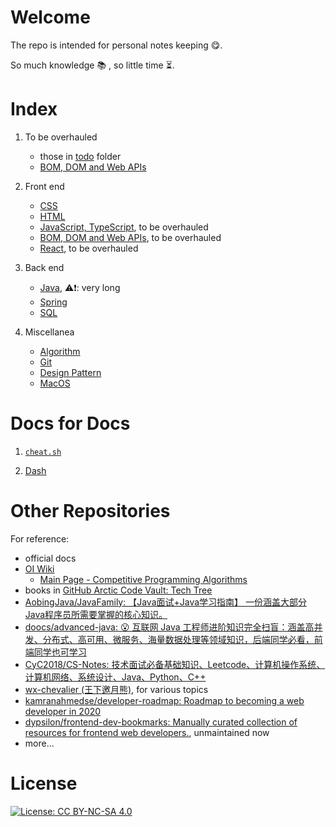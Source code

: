# Welcome

The repo is intended for personal notes keeping :yum:.

So much knowledge :books: , so little time :hourglass_flowing_sand:.

# Index

1. To be overhauled
   - those in [todo](/todo) folder
   - [BOM, DOM and Web APIs](BOM_DOM_notes.md)

1. Front end
   - [CSS](CSS-notes.md)
   - [HTML](html-notes.md)
   - [JavaScript, TypeScript](todo/jsNotes.md), to be overhauled
   - [BOM, DOM and Web APIs](BOM_DOM_notes.md), to be overhauled
   - [React](todo/react_notes.md), to be overhauled

1. Back end
   - [Java](javaNotes.md), :warning::heavy_exclamation_mark:: very long
   - [Spring](SpringNotes.md)
   - [SQL](SQL_notes.md)

1. Miscellanea
   - [Algorithm](algo_notes.md)
   - [Git](git_notes.md)
   - [Design Pattern](DesignPatternNotes.md)
   - [MacOS](mac-notes.md)

# Docs for Docs

1. [`cheat.sh`](https://github.com/chubin/cheat.sh)

1. [Dash](https://kapeli.com/dash)

# Other Repositories

For reference:

- official docs
- [OI Wiki](https://oi-wiki.org/)
  - [Main Page - Competitive Programming Algorithms](https://cp-algorithms.com/)
- books in [GitHub Arctic Code Vault: Tech Tree](https://github.com/github/archive-program/blob/master/TheTechTree.md)
- [AobingJava/JavaFamily: 【Java面试+Java学习指南】 一份涵盖大部分Java程序员所需要掌握的核心知识。](https://github.com/AobingJava/JavaFamily)
- [doocs/advanced-java: 😮 互联网 Java 工程师进阶知识完全扫盲：涵盖高并发、分布式、高可用、微服务、海量数据处理等领域知识，后端同学必看，前端同学也可学习](https://github.com/doocs/advanced-java)
- [CyC2018/CS-Notes: 技术面试必备基础知识、Leetcode、计算机操作系统、计算机网络、系统设计、Java、Python、C++](https://github.com/CyC2018/CS-Notes)
- [wx-chevalier (王下邀月熊)](https://github.com/wx-chevalier), for various topics
- [kamranahmedse/developer-roadmap: Roadmap to becoming a web developer in 2020](https://github.com/kamranahmedse/developer-roadmap)
- [dypsilon/frontend-dev-bookmarks: Manually curated collection of resources for frontend web developers.](https://github.com/dypsilon/frontend-dev-bookmarks), unmaintained now
- more...

# License

[![License: CC BY-NC-SA 4.0](https://img.shields.io/badge/License-CC%20BY--NC--SA%204.0-lightgrey.svg)](https://creativecommons.org/licenses/by-nc-sa/4.0/)
